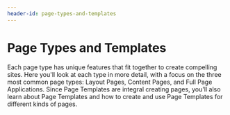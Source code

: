```yaml
---
header-id: page-types-and-templates
---
```


# Page Types and Templates

Each page type has unique features that fit together to create compelling sites.
Here you'll look at each type in more detail, with a focus on the three most
common page types: Layout Pages, Content Pages, and Full Page Applications.
Since Page Templates are integral creating pages, you'll also learn about Page
Templates and how to create and use Page Templates for different kinds of pages. 
